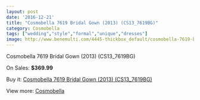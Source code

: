 ```yaml
---
layout: post
date: '2016-12-21'
title: "Cosmobella 7619 Bridal Gown (2013) (CS13_7619BG)"
category: Cosmobella
tags: ["wedding","style","formal","unique","dresses"]
image: http://www.benemulti.com/4445-thickbox_default/cosmobella-7619-bridal-gown-2013-cs137619bg.jpg
---
```

Cosmobella 7619 Bridal Gown (2013) (CS13_7619BG)

On Sales: **$369.99**
<a href="https://www.benemulti.com/en/cosmobella/1677-cosmobella-7619-bridal-gown-2013-cs137619bg.html"><amp-img layout="responsive" width="600" height="600" src="//www.benemulti.com/4445-thickbox_default/cosmobella-7619-bridal-gown-2013-cs137619bg.jpg" alt="Cosmobella 7619 Bridal Gown (2013) (CS13_7619BG) 0" /></a>
<a href="https://www.benemulti.com/en/cosmobella/1677-cosmobella-7619-bridal-gown-2013-cs137619bg.html"><amp-img layout="responsive" width="600" height="600" src="//www.benemulti.com/4447-thickbox_default/cosmobella-7619-bridal-gown-2013-cs137619bg.jpg" alt="Cosmobella 7619 Bridal Gown (2013) (CS13_7619BG) 1" /></a>
<a href="https://www.benemulti.com/en/cosmobella/1677-cosmobella-7619-bridal-gown-2013-cs137619bg.html"><amp-img layout="responsive" width="600" height="600" src="//www.benemulti.com/4446-thickbox_default/cosmobella-7619-bridal-gown-2013-cs137619bg.jpg" alt="Cosmobella 7619 Bridal Gown (2013) (CS13_7619BG) 2" /></a>

Buy it: [Cosmobella 7619 Bridal Gown (2013) (CS13_7619BG)](https://www.benemulti.com/en/cosmobella/1677-cosmobella-7619-bridal-gown-2013-cs137619bg.html "Cosmobella 7619 Bridal Gown (2013) (CS13_7619BG)")

View more: [Cosmobella](https://www.benemulti.com/en/20-cosmobella "Cosmobella")